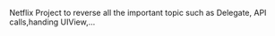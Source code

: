 Netflix Project to reverse all the important topic such as Delegate, API 
calls,handing UIView,...


<!--![alt text](images/currentStatus.png)-->

